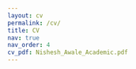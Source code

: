 ```yaml
---
layout: cv
permalink: /cv/
title: CV
nav: true
nav_order: 4
cv_pdf: Nishesh_Awale_Academic.pdf
---
```

